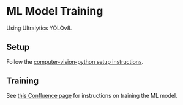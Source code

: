 # ML Model Training

Using Ultralytics YOLOv8.

## Setup

Follow the [computer-vision-python setup instructions](https://github.com/UWARG/computer-vision-python#setup).

## Training

See [this Confluence page](https://uwarg-docs.atlassian.net/wiki/spaces/CV/pages/2236612819/Model+Training#Model-Training) for instructions on training the ML model.
